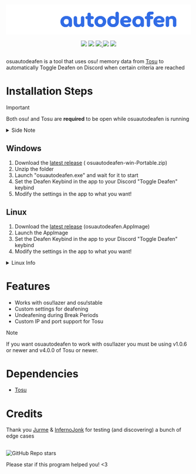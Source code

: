 <p align="center">
  <img width="1000" src="osuautodeafen/Resources/osuautodeafen.png">
</p>

<p align="center">
  <a href="LICENSE"><img src="https://img.shields.io/github/license/aerodite/osuautodeafen"></a>
  <img src="https://img.shields.io/github/languages/top/aerodite/osuautodeafen">
  <a href="https://www.codefactor.io/repository/github/aerodite/osuautodeafen">
    <img src="https://www.codefactor.io/repository/github/aerodite/osuautodeafen/badge">
  </a>
  <img src="https://img.shields.io/github/v/release/Aerodite/osuautodeafen">
  <img src="https://img.shields.io/github/downloads/aerodite/osuautodeafen/total">
</p>

##

osuautodeafen is a tool that uses osu! memory data from [Tosu](https://github.com/KotRikD/tosu) to automatically Toggle
Deafen on Discord when certain criteria are reached

# Installation Steps

> [!IMPORTANT]
> Both osu! and Tosu are __required__ to be open while osuautodeafen is running
> <details>
>  <summary>Side Note</summary>
>
>
> * If Tosu is installed, osuautodeafen will try to automatically open it if it isn't detected on startup
></details>

## Windows

1. Download the [latest release](https://github.com/Aerodite/osuautodeafen/releases/latest) (
   osuautodeafen-win-Portable.zip)
2. Unzip the folder
3. Launch "osuautodeafen.exe" and wait for it to start
4. Set the Deafen Keybind in the app to your Discord "Toggle Deafen" keybind
5. Modify the settings in the app to what you want!

## Linux

1. Download the [latest release](https://github.com/Aerodite/osuautodeafen/releases/latest) (osuautodeafen.AppImage)
3. Launch the AppImage
4. Set the Deafen Keybind in the app to your Discord "Toggle Deafen" keybind
5. Modify the settings in the app to what you want!

<details>
  <summary>Linux Info</summary>
Linux was tested on Linux 6.16.4 CachyOS x86_64 (Hyprland) on osu!lazer with Tosu running from the latest GitHub Release being ran with sudo ./tosu
</details>

# Features

* Works with osu!lazer and osu!stable
* Custom settings for deafening
* Undeafening during Break Periods
* Custom IP and port support for Tosu

> [!NOTE]
> If you want osuautodeafen to work with osu!lazer you must be using v1.0.6 or newer and v4.0.0 of Tosu or newer.

# Dependencies

* [Tosu](https://github.com/KotRikD/tosu)

# Credits

Thank you [Jurme](https://osu.ppy.sh/users/6282195) & [InfernoJonk](https://osu.ppy.sh/users/9537557) for testing (and
discovering) a bunch of edge cases

##

![GitHub Repo stars](https://img.shields.io/github/stars/aerodite/osuautodeafen?style=social)

Please star if this program helped you! <3


